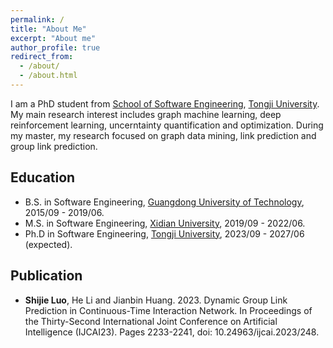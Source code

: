 ```yaml
---
permalink: /
title: "About Me"
excerpt: "About me"
author_profile: true
redirect_from: 
  - /about/
  - /about.html
---
```


I am a PhD student from [School of Software Engineering](https://sse.tongji.edu.cn/), [Tongji University](https://www.tongji.edu.cn/). My main research interest includes graph machine learning, deep reinforcement learning, uncerntainty quantification and optimization. During my master, my research focused on graph data mining, link prediction and group link prediction. 


Education
------
* B.S. in Software Engineering, [Guangdong University of Technology](https://www.gdut.edu.cn/), 2015/09 - 2019/06.
* M.S. in Software Engineering, [Xidian University](https://www.xidian.edu.cn/), 2019/09 - 2022/06.
* Ph.D in Software Engineering, [Tongji University](https://www.tongji.edu.cn/), 2023/09 - 2027/06 (expected).


Publication
------
* <b>Shijie Luo</b>, He Li and Jianbin Huang. 2023. Dynamic Group Link Prediction in Continuous-Time Interaction Network. In Proceedings of the Thirty-Second International Joint Conference on Artificial Intelligence (IJCAI23). Pages 2233-2241, doi: 10.24963/ijcai.2023/248.

